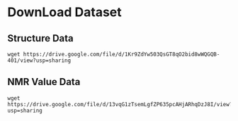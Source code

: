 # DownLoad Dataset

## Structure Data
```
wget https://drive.google.com/file/d/1Kr9ZdYw503QsGT8qO2bid8wWQGQB-401/view?usp=sharing
```

## NMR Value Data
```
wget https://drive.google.com/file/d/13vqG1zTsemLgfZP635pcAHjARhqDzJ8I/view?usp=sharing
```

